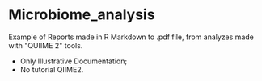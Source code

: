 # Microbiome_analysis

Example of Reports made in R Markdown to .pdf file, from analyzes made with "QUIIME 2" tools.

* Only Illustrative Documentation;
* No tutorial QIIME2.

